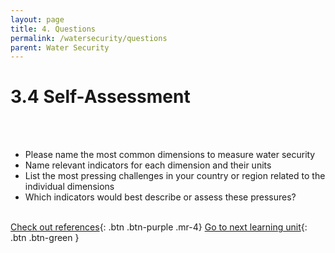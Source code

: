 ```yaml
---
layout: page
title: 4. Questions
permalink: /watersecurity/questions
parent: Water Security
---
```

# 3.4 Self-Assessment
<br/> <br/>
- Please name the most common dimensions to measure water security
- Name relevant indicators for each dimension and their units
- List the most pressing challenges in your country or region related to the individual dimensions
- Which indicators would best describe or assess these pressures?
<br/> <br/>

[Check out references](https://waterbender231.github.io/wef-nexus-online-course/watersecurity/references){: .btn .btn-purple .mr-4}
[Go to next learning unit](https://waterbender231.github.io/wef-nexus-online-course/energysecurity/){: .btn .btn-green }
